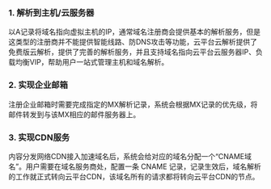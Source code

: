 ### 1. 解析到主机/云服务器
以A记录将域名指向虚拟主机的IP，通常域名注册商会提供基本的解析服务，但是这类型的注册商并不能提供智能线路、防DNS攻击等功能，云平台云解析提供了免费版云解析，提供了完善的解析服务，并且支持域名指向云平台云服务器IP、负载均衡VIP，帮助用户一站式管理主机和域名解析。

### 2. 实现企业邮箱
注册企业邮箱时需要完成指定的MX解析记录，系统会根据MX记录的优先级，将邮件转发到与该MX相应的邮件服务器上。

### 3. 实现CDN服务
内容分发网络CDN接入加速域名后，系统会给对应的域名分配一个“CNAME域名”。用户需要在域名服务商处，配置一条 CNAME 记录，记录生效后，域名解析的工作就正式转向云平台CDN，该域名所有的请求都将转向云平台CDN的节点。
